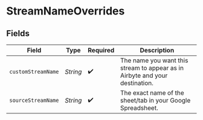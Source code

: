# StreamNameOverrides


## Fields

| Field                                                                       | Type                                                                        | Required                                                                    | Description                                                                 |
| --------------------------------------------------------------------------- | --------------------------------------------------------------------------- | --------------------------------------------------------------------------- | --------------------------------------------------------------------------- |
| `customStreamName`                                                          | *String*                                                                    | :heavy_check_mark:                                                          | The name you want this stream to appear as in Airbyte and your destination. |
| `sourceStreamName`                                                          | *String*                                                                    | :heavy_check_mark:                                                          | The exact name of the sheet/tab in your Google Spreadsheet.                 |
